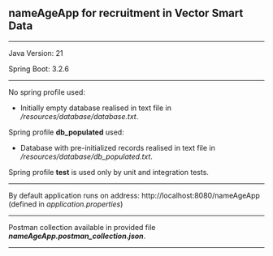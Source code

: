 nameAgeApp for recruitment in Vector Smart Data
--

---
Java Version: 21

Spring Boot: 3.2.6

---

No spring profile used:

* Initially empty database realised in text file in _/resources/database/database.txt_.

Spring profile **db_populated** used:

* Database with pre-initialized records realised in text file in _/resources/database/db_populated.txt_.

Spring profile **test** is used only by unit and integration tests.

---

By default application runs on address: http://localhost:8080/nameAgeApp (defined in _application.properties_)



---
Postman collection available in provided file _**nameAgeApp.postman_collection.json**_.

---